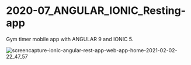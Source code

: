 # 2020-07_ANGULAR_IONIC_Resting-app
Gym timer mobile app with ANGULAR 9 and IONIC 5.

![screencapture-ionic-angular-rest-app-web-app-home-2021-02-02-22_47_57](https://user-images.githubusercontent.com/53694931/106672891-bd504e80-65a8-11eb-84d2-580970cb57fa.png)
